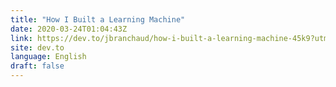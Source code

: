 ```yaml
---
title: "How I Built a Learning Machine"
date: 2020-03-24T01:04:43Z
link: https://dev.to/jbranchaud/how-i-built-a-learning-machine-45k9?utm_medium=RSS&utm_source=news.12bit.vn
site: dev.to
language: English
draft: false
---
```

